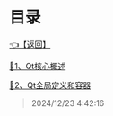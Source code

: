 # 目录  


[👈【返回】](/--Catalog--/C++笔记/--Catalog--C++笔记)  


[📜1、Qt核心概述](/C++笔记/应用：Qt开发/1、Qt核心概述)  

[📜2、Qt全局定义和容器](/C++笔记/应用：Qt开发/2、Qt全局定义和容器)  







> 2024/12/23 4:42:16
